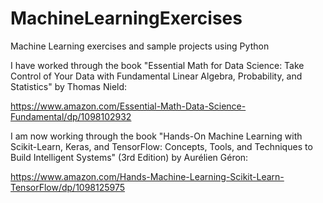 # MachineLearningExercises
Machine Learning exercises and sample projects using Python

I have worked through the book "Essential Math for Data Science: Take Control of Your Data with Fundamental Linear Algebra, Probability, and Statistics" by Thomas Nield:

https://www.amazon.com/Essential-Math-Data-Science-Fundamental/dp/1098102932

I am now working through the book "Hands-On Machine Learning with Scikit-Learn, Keras, and TensorFlow: Concepts, Tools, and Techniques to Build Intelligent Systems" (3rd Edition) by Aurélien Géron:

https://www.amazon.com/Hands-Machine-Learning-Scikit-Learn-TensorFlow/dp/1098125975
